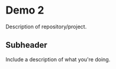 # Demo 2

Description of repository/project.

## Subheader

Include a description of what you're doing.